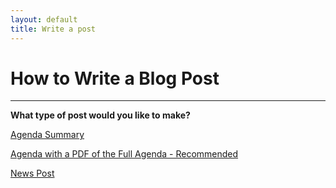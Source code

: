 ```yaml
---
layout: default
title: Write a post
---
```

# How to Write a Blog Post
***

**What type of post would you like to make?**

[Agenda Summary][agendaPost]

[Agenda with a PDF of the Full Agenda - Recommended][agendaAdv]

[News Post][newsPost]





[agendaPost]: http://fbla.github.io/write/agenda.md
[agendaAdv]: http://fbla.github.io/write/agendaAdv.md
[newsPost]: http://fbla.github.io/write/news.md
